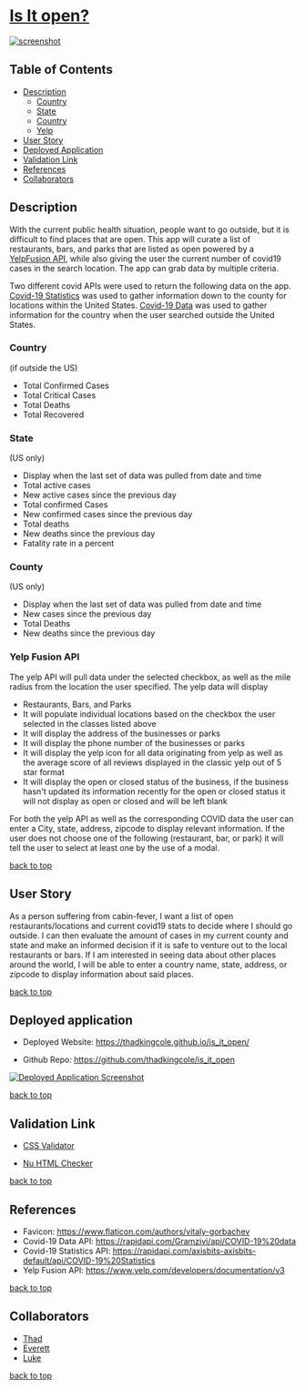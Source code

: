 # [Is It open?](https://thadkingcole.github.io/is_it_open)

[![screenshot](./public/images/screenshot.png)](https://thadkingcole.github.io/is_it_open)

## Table of Contents

- [Description](#Description)
    - [Country](#Country)
    - [State](#State)
    - [Country](#county)
    - [Yelp](#Yelp-Fusion-API)
- [User Story](#user-story)
- [Deployed Application](#deployed-application)
- [Validation Link](#Validation-link)
- [References](#references)
- [Collaborators](#collaborators)

## Description

With the current public health situation, people want to go outside, but it is difficult to find places that are open. This app will curate a list of restaurants, bars, and parks that are listed as open powered by a [YelpFusion API](https://www.yelp.com/developers/documentation/v3), while also giving the user the current number of covid19 cases in the search location. The app can grab data by multiple criteria.

Two different covid APIs were used to return the following data on the app. [Covid-19 Statistics](https://rapidapi.com/axisbits-axisbits-default/api/COVID-19%20Statistics) was used to gather information down to the county for locations within the United States. [Covid-19 Data](https://rapidapi.com/Gramzivi/api/COVID-19%20data) was used to gather information for the country when the user searched outside the United States.

### Country

(if outside the US)

  - Total Confirmed Cases
  - Total Critical Cases
  - Total Deaths
  - Total Recovered

### State

(US only)

  - Display when the last set of data was pulled from date and time
  - Total active cases
  - New active cases since the previous day
  - Total confirmed Cases
  - New confirmed cases since the previous day
  - Total deaths
  - New deaths since the previous day
  - Fatality rate in a percent

### County

(US only)

 - Display when the last set of data was pulled from date and time
 - New cases since the previous day
 - Total Deaths
 - New deaths since the previous day
 
 ### Yelp Fusion API

The yelp API will pull data under the selected checkbox, as well as the mile radius from the location the user specified.  The yelp data will display 

- Restaurants, Bars, and Parks
- It will populate individual locations based on the checkbox the user selected in the classes listed above
- It will display the address of the businesses or parks 
- It will display the phone number of the businesses or parks
- It will display the yelp icon for all data originating from yelp as well as the average score of all reviews displayed in the classic yelp out of 5 star format
- It will display the open or closed status of the business, if the business hasn't updated its information recently for the open or closed status it will not display as open or closed and will be left blank

For both the yelp API as well as the corresponding COVID data the user can enter a City, state, address, zipcode to display relevant information. If the user does not choose one of the following (restaurant, bar, or park) it will tell the user to select at least one by the use of a modal.

[back to top](#is-it-open)

## User Story

As a person suffering from cabin-fever, I want a list of open restaurants/locations and current covid19 stats to decide where I should go outside.  I can then evaluate the amount of cases in my current county and state and make an informed decision if it is safe to venture out to the local restaurants or bars. If I am interested in seeing data about other places around the world, I will be able to enter a country name, state, address, or zipcode to display information about said places.

[back to top](#is-it-open)

## Deployed application

- Deployed Website: <https://thadkingcole.github.io/is_it_open/>

- Github Repo: <https://github.com/thadkingcole/is_it_open>

[![Deployed Application Screenshot](./assets/images/DeployedApp.gif)](https://thadkingcole.github.io/is_it_open)

[back to top](#is-it-open)

## Validation Link

- [CSS Validator](https://jigsaw.w3.org/css-validator/validator?uri=https%3A%2F%2Fthadkingcole.github.io%2Fis_it_open%2F&profile=css3svg&usermedium=all&warning=1&vextwarning=&lang=en)

- [Nu HTML Checker](https://validator.w3.org/nu/?doc=https%3A%2F%2Fthadkingcole.github.io%2Fis_it_open%2F)

[back to top](#is-it-open)

## References

- Favicon: <https://www.flaticon.com/authors/vitaly-gorbachev>
- Covid-19 Data API: <https://rapidapi.com/Gramzivi/api/COVID-19%20data>
- Covid-19 Statistics API: <https://rapidapi.com/axisbits-axisbits-default/api/COVID-19%20Statistics>
- Yelp Fusion API: <https://www.yelp.com/developers/documentation/v3>

[back to top](#is-it-open)

## Collaborators

- [Thad](https://github.com/thadkingcole)
- [Everett](https://github.com/diuguide)
- [Luke](https://github.com/TheWintersFox)

[back to top](#is-it-open)
